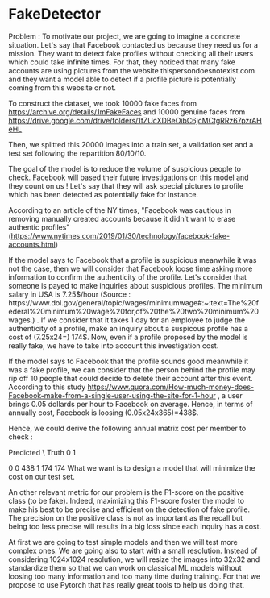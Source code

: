 # FakeDetector

Problem :
To motivate our project, we are going to imagine a concrete situation. Let's say that Facebook contacted us because they need us for a mission. They want to detect fake profiles without checking all their users which could take infinite times. For that, they noticed that many fake accounts are using pictures from the website thispersondoesnotexist.com and they want a model able to detect if a profile picture is potentially coming from this website or not.

To construct the dataset, we took 10000 fake faces from https://archive.org/details/1mFakeFaces and 10000 genuine faces from https://drive.google.com/drive/folders/1tZUcXDBeOibC6jcMCtgRRz67pzrAHeHL

Then, we splitted this 20000 images into a train set, a validation set and a test set following the repartition 80/10/10.

The goal of the model is to reduce the volume of suspicious people to check. Facebook will based their future investigations on this model and they count on us ! Let's say that they will ask special pictures to profile which has been detected as potentially fake for instance.

According to an article of the NY times, "Facebook was cautious in removing manually created accounts because it didn’t want to erase authentic profiles" (https://www.nytimes.com/2019/01/30/technology/facebook-fake-accounts.html)

If the model says to Facebook that a profile is suspicious meanwhile it was not the case, then we will consider that Facebook loose time asking more information to confirm the authenticity of the profile. Let's consider that someone is payed to make inquiries about suspicious profiles. The minimum salary in USA is 7.25$/hour (Source : https://www.dol.gov/general/topic/wages/minimumwage#:~:text=The%20federal%20minimum%20wage%20for,of%20the%20two%20minimum%20wages.) . If we consider that it takes 1 day for an employee to judge the authenticity of a profile, make an inquiry about a suspicous profile has a cost of (7.25x24=) 174$. Now, even if a profile proposed by the model is really fake, we have to take into account this investigation cost.

If the model says to Facebook that the profile sounds good meanwhile it was a fake profile, we can consider that the person behind the profile may rip off 10 people that could decide to delete their account after this event. According to this study https://www.quora.com/How-much-money-does-Facebook-make-from-a-single-user-using-the-site-for-1-hour , a user brings 0.05 dollards per hour to Facebook on average. Hence, in terms of annually cost, Facebook is loosing (0.05x24x365)=438$.

Hence, we could derive the following annual matrix cost per member to check :

Predicted \ Truth	0	1

0               	0	438
1	               174	174
What we want is to design a model that will minimize the cost on our test set.

An other relevant metric for our problem is the F1-score on the positive class (to be fake). Indeed, maximizing this F1-score foster the model to make his best to be precise and efficient on the detection of fake profile. The precision on the positive class is not as important as the recall but being too less precise will results in a big loss since each inquiry has a cost.

At first we are going to test simple models and then we will test more complex ones. We are going also to start with a small resolution. Instead of considering 1024x1024 resolution, we will resize the images into 32x32 and standardize them so that we can work on classical ML models without loosing too many information and too many time during training. For that we propose to use Pytorch that has really great tools to help us doing that.
